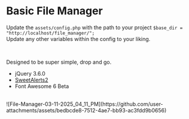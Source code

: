 
<h1>Basic File Manager</h1>

Update the `assets/config.php` with the path to your project `$base_dir = "http://localhost/file_manager/";`<br>
Update any other variables within the config to your liking.<br>

<br>

Designed to be super simple, drop and go.<br>

<ul>
  <li>jQuery 3.6.0</li>
  <li><a href="https://sweetalert2.github.io/">SweetAlerts2</a></li>
  <li>Font Awesome 6 Beta</li>
</ul>

<br>
![File-Manager-03-11-2025_04_11_PM](https://github.com/user-attachments/assets/bedbcde8-7512-4ae7-bb93-ac3fdd9b0656)
